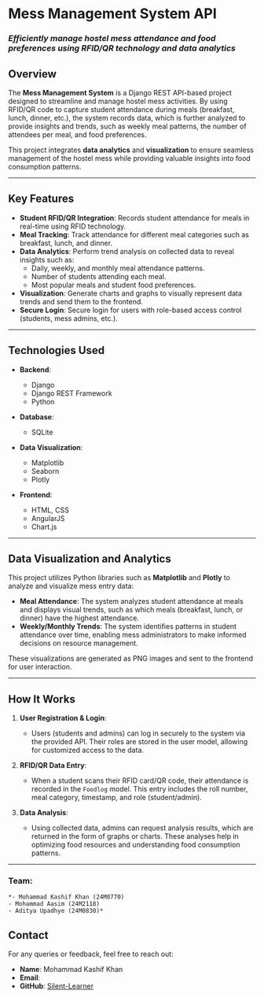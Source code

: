 
# **Mess Management System API**

### *Efficiently manage hostel mess attendance and food preferences using RFID/QR technology and data analytics*

## Overview

The **Mess Management System** is a Django REST API-based project designed to streamline and manage hostel mess activities. By using RFID/QR code to capture student attendance during meals (breakfast, lunch, dinner, etc.), the system records data, which is further analyzed to provide insights and trends, such as weekly meal patterns, the number of attendees per meal, and food preferences.

This project integrates **data analytics** and **visualization** to ensure seamless management of the hostel mess while providing valuable insights into food consumption patterns. 

---

## **Key Features**

- **Student RFID/QR Integration**: Records student attendance for meals in real-time using RFID technology.
- **Meal Tracking**: Track attendance for different meal categories such as breakfast, lunch, and dinner.
- **Data Analytics**: Perform trend analysis on collected data to reveal insights such as:
  - Daily, weekly, and monthly meal attendance patterns.
  - Number of students attending each meal.
  - Most popular meals and student food preferences.
- **Visualization**: Generate charts and graphs to visually represent data trends and send them to the frontend.
- **Secure Login**: Secure login for users with role-based access control (students, mess admins, etc.).
  
---

## **Technologies Used**

- **Backend**:
  - Django
  - Django REST Framework
  - Python

- **Database**:
  - SQLite

- **Data Visualization**:
  - Matplotlib
  - Seaborn
  - Plotly

- **Frontend**:
  - HTML, CSS
  - AngularJS
  - Chart.js

---


## **Data Visualization and Analytics**

This project utilizes Python libraries such as **Matplotlib** and **Plotly** to analyze and visualize mess entry data:

- **Meal Attendance**: The system analyzes student attendance at meals and displays visual trends, such as which meals (breakfast, lunch, or dinner) have the highest attendance.
- **Weekly/Monthly Trends**: The system identifies patterns in student attendance over time, enabling mess administrators to make informed decisions on resource management.

These visualizations are generated as PNG images and sent to the frontend for user interaction.

---

## **How It Works**

1. **User Registration & Login**:
   - Users (students and admins) can log in securely to the system via the provided API. Their roles are stored in the user model, allowing for customized access to the data.

2. **RFID/QR Data Entry**:
   - When a student scans their RFID card/QR code, their attendance is recorded in the `Foodlog` model. This entry includes the roll number, meal category, timestamp, and role (student/admin).

3. **Data Analysis**:
   - Using collected data, admins can request analysis results, which are returned in the form of graphs or charts. These analyses help in optimizing food resources and understanding food consumption patterns.

---

### Team: 
    *- Mohammad Kashif Khan (24M0770)
    - Mohammad Aasim (24M2118)
    - Aditya Upadhye (24M0830)*

## **Contact**

For any queries or feedback, feel free to reach out:

- **Name**: Mohammad Kashif Khan
- **Email**: [](kashifkhan@cse.iitb.ac.in)
- **GitHub**: [Silent-Learner](https://github.com/silent-learner)
